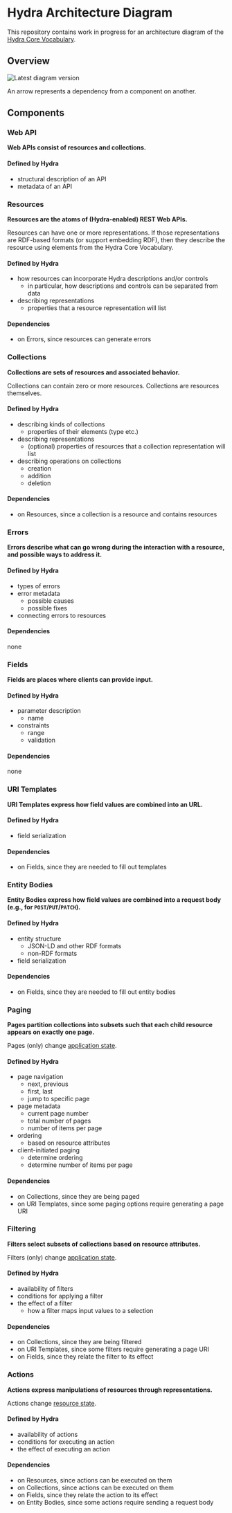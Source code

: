# Hydra Architecture Diagram

This repository contains work in progress for an architecture diagram of the [Hydra Core Vocabulary](http://www.hydra-cg.com/spec/latest/core/).

## Overview

![Latest diagram version](https://rubenverborgh.github.io/Hydra-Architecture-Diagram/hydra-architecture-diagram.svg)

An arrow represents a dependency from a component on another.

## Components

### Web API
**Web APIs consist of resources and collections.**

#### Defined by Hydra
- structural description of an API
- metadata of an API

### Resources
**Resources are the atoms of (Hydra-enabled) REST Web APIs.**

Resources can have one or more representations.
If those representations are RDF-based formats (or support embedding RDF),
then they describe the resource using elements from the Hydra Core Vocabulary.

#### Defined by Hydra
- how resources can incorporate Hydra descriptions and/or controls
  - in particular, how descriptions and controls can be separated from data
- describing representations
  - properties that a resource representation will list

#### Dependencies
- on Errors, since resources can generate errors


### Collections
**Collections are sets of resources and associated behavior.**

Collections can contain zero or more resources.
Collections are resources themselves.

#### Defined by Hydra
- describing kinds of collections
  - properties of their elements (type etc.)
- describing representations
  - (optional) properties of resources that a collection representation will list
- describing operations on collections
  - creation
  - addition
  - deletion

#### Dependencies
- on Resources, since a collection is a resource and contains resources


### Errors
**Errors describe what can go wrong during the interaction with a resource,
and possible ways to address it.**

#### Defined by Hydra
- types of errors 
- error metadata
  - possible causes
  - possible fixes
- connecting errors to resources

#### Dependencies
none


### Fields
**Fields are places where clients can provide input.**

#### Defined by Hydra
- parameter description
  - name
- constraints
  - range
  - validation

#### Dependencies
none


### URI Templates
**URI Templates express how field values are combined into an URL.**

#### Defined by Hydra
- field serialization

#### Dependencies
- on Fields, since they are needed to fill out templates


### Entity Bodies
**Entity Bodies express how field values are combined into a request body (e.g., for `POST`/`PUT`/`PATCH`).**

#### Defined by Hydra
- entity structure
  - JSON-LD and other RDF formats
  - non-RDF formats
- field serialization

#### Dependencies
- on Fields, since they are needed to fill out entity bodies


### Paging
**Pages partition collections into subsets such that
each child resource appears on exactly one page.**

Pages (only) change [application state](https://www.safaribooksonline.com/library/view/restful-web-services/9780596529260/ch04s05.html#id3189296).

#### Defined by Hydra
- page navigation
  - next, previous
  - first, last
  - jump to specific page
- page metadata
  - current page number
  - total number of pages
  - number of items per page
- ordering
  - based on resource attributes
- client-initiated paging
  - determine ordering
  - determine number of items per page

#### Dependencies
- on Collections, since they are being paged
- on URI Templates, since some paging options require generating a page URI


### Filtering
**Filters select subsets of collections based on resource attributes.**

Filters (only) change [application state](https://www.safaribooksonline.com/library/view/restful-web-services/9780596529260/ch04s05.html#id3189296).

#### Defined by Hydra
- availability of filters
- conditions for applying a filter
- the effect of a filter
  - how a filter maps input values to a selection

#### Dependencies
- on Collections, since they are being filtered
- on URI Templates, since some filters require generating a page URI
- on Fields, since they relate the filter to its effect


### Actions
**Actions express manipulations of resources through representations.**

Actions change [resource state](https://www.safaribooksonline.com/library/view/restful-web-services/9780596529260/ch04s05.html#id3189296).

#### Defined by Hydra
- availability of actions
- conditions for executing an action
- the effect of executing an action

#### Dependencies
- on Resources, since actions can be executed on them
- on Collections, since actions can be executed on them
- on Fields, since they relate the action to its effect
- on Entity Bodies, since some actions require sending a request body
